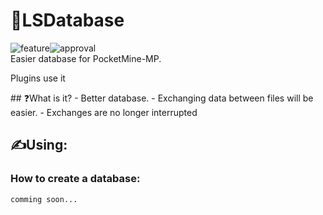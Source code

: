 # 💾LSDatabase
<img alt="feature" src="https://img.shields.io/badge/feature-database-aqua"><img alt="approval" src="https://img.shields.io/badge/approval-not_yet-blue"><br>
Easier database for PocketMine-MP.

<p href="https://github.com/search?q=LootSpace369%2FLSDatabase&type=code">Plugins use it</p>
## ❓What is it?
- Better database.
- Exchanging data between files will be easier.
- Exchanges are no longer interrupted

## ✍️Using:
### How to create a database:
```PHP
comming soon...
```
